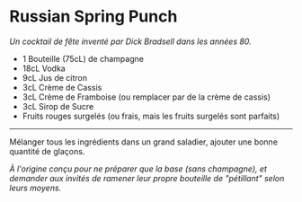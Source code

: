 # Russian Spring Punch

_Un cocktail de fête inventé par Dick Bradsell dans les années 80._

- 1 Bouteille (75cL) de champagne
- 18cL Vodka
- 9cL Jus de citron
- 3cL Crème de Cassis
- 3cL Crème de Framboise (ou remplacer par de la crème de cassis)
- 3cL Sirop de Sucre
- Fruits rouges surgelés (ou frais, mais les fruits surgelés sont parfaits)

---

Mélanger tous les ingrédients dans un grand saladier, ajouter une bonne quantité de glaçons.

_À l'origine conçu pour ne préparer que la base (sans champagne), et demander aux invités de ramener leur propre bouteille de "pétillant" selon leurs moyens._
